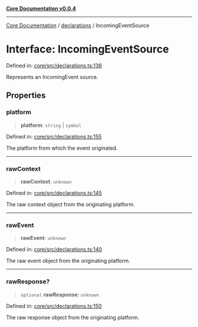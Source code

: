[**Core Documentation v0.0.4**](../../README.md)

***

[Core Documentation](../../modules.md) / [declarations](../README.md) / IncomingEventSource

# Interface: IncomingEventSource

Defined in: [core/src/declarations.ts:136](https://github.com/stonemjs/core/blob/e4675fc5d1a8e120fdb4d54e226a2496fdda3681/src/declarations.ts#L136)

Represents an IncomingEvent source.

## Properties

### platform

> **platform**: `string` \| `symbol`

Defined in: [core/src/declarations.ts:155](https://github.com/stonemjs/core/blob/e4675fc5d1a8e120fdb4d54e226a2496fdda3681/src/declarations.ts#L155)

The platform from which the event originated.

***

### rawContext

> **rawContext**: `unknown`

Defined in: [core/src/declarations.ts:145](https://github.com/stonemjs/core/blob/e4675fc5d1a8e120fdb4d54e226a2496fdda3681/src/declarations.ts#L145)

The raw context object from the originating platform.

***

### rawEvent

> **rawEvent**: `unknown`

Defined in: [core/src/declarations.ts:140](https://github.com/stonemjs/core/blob/e4675fc5d1a8e120fdb4d54e226a2496fdda3681/src/declarations.ts#L140)

The raw event object from the originating platform.

***

### rawResponse?

> `optional` **rawResponse**: `unknown`

Defined in: [core/src/declarations.ts:150](https://github.com/stonemjs/core/blob/e4675fc5d1a8e120fdb4d54e226a2496fdda3681/src/declarations.ts#L150)

The raw response object from the originating platform.
